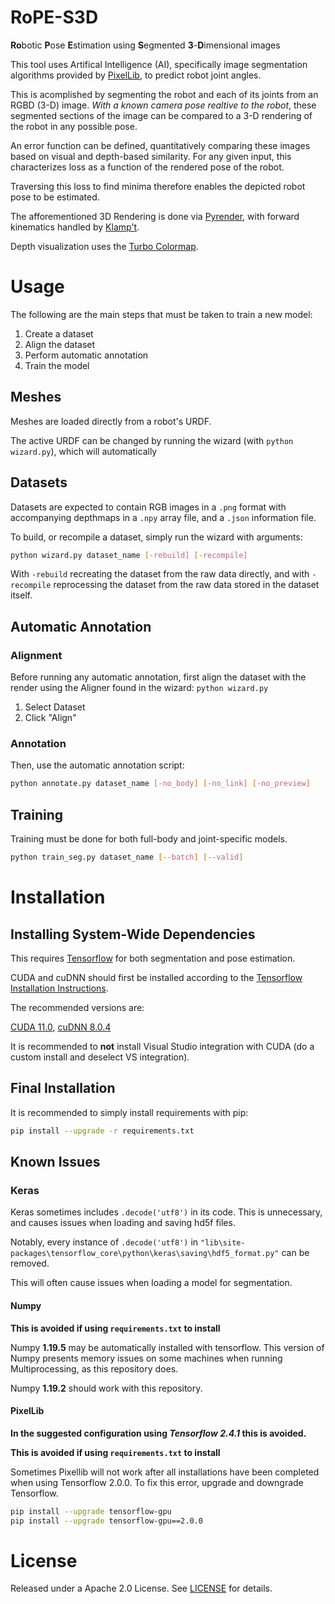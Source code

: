 # RoPE-S3D

**Ro**botic **P**ose **E**stimation using **S**egmented **3**-**D**imensional images

This tool uses Artifical Intelligence (AI), specifically image segmentation algorithms provided by [PixelLib](https://github.com/ayoolaolafenwa/PixelLib), to predict robot joint angles.

This is acomplished by segmenting the robot and each of its joints from an RGBD (3-D) image. *With a known camera pose realtive to the robot*, these segmented sections of the image can be compared to a 3-D rendering of the robot in any possible pose.

An error function can be defined, quantitatively comparing these images based on visual and depth-based similarity. For any given input, this characterizes loss as a function of the rendered pose of the robot.

Traversing this loss to find minima therefore enables the depicted robot pose to be estimated.

The afforementioned 3D Rendering is done via [Pyrender](https://github.com/mmatl/pyrender), with forward kinematics handled by [Klamp't](https://github.com/krishauser/Klampt).

Depth visualization uses the [Turbo Colormap](https://ai.googleblog.com/2019/08/turbo-improved-rainbow-colormap-for.html).

# Usage

The following are the main steps that must be taken to train a new model:
1. Create a dataset
2. Align the dataset
3. Perform automatic annotation
4. Train the model

## Meshes

Meshes are loaded directly from a robot's URDF.

The active URDF can be changed by running the wizard (with ```python wizard.py```), which will automatically 

## Datasets

Datasets are expected to contain RGB images in a ```.png``` format with accompanying depthmaps in a ```.npy``` array file, and a ```.json``` information file.

To build, or recompile a dataset, simply run the wizard with arguments:
```bash
python wizard.py dataset_name [-rebuild] [-recompile]
```
With ```-rebuild``` recreating the dataset from the raw data directly, and with ```-recompile``` reprocessing the dataset from the raw data stored in the dataset itself.

## Automatic Annotation

### Alignment

Before running any automatic annotation, first align the dataset with the render using the Aligner found in the wizard: ```python wizard.py```

1. Select Dataset
2. Click "Align"

### Annotation

Then, use the automatic annotation script:

```bash
python annotate.py dataset_name [-no_body] [-no_link] [-no_preview]
```

## Training

Training must be done for both full-body and joint-specific models.

```bash
python train_seg.py dataset_name [--batch] [--valid]
```

# Installation

## Installing System-Wide Dependencies

This requires [Tensorflow](https://github.com/tensorflow/tensorflow) for both segmentation and pose estimation.

CUDA and cuDNN should first be installed according to the [Tensorflow Installation Instructions](https://www.tensorflow.org/install).

The recommended versions are:

[CUDA 11.0](https://developer.nvidia.com/cuda-11.0-download-archive), [cuDNN 8.0.4](https://developer.nvidia.com/rdp/cudnn-archive)

It is recommended to **not** install Visual Studio integration with CUDA (do a custom install and deselect VS integration).

## Final Installation

It is recommended to simply install requirements with pip:
```bash
pip install --upgrade -r requirements.txt
```

## Known Issues

### Keras

Keras sometimes includes ```.decode('utf8')``` in its code. This is unnecessary, and causes issues when loading and saving hd5f files.

Notably, every instance of ```.decode('utf8')``` in ```"lib\site-packages\tensorflow_core\python\keras\saving\hdf5_format.py"``` can be removed.

This will often cause issues when loading a model for segmentation.

#### Numpy

**This is avoided if using ```requirements.txt``` to install**

Numpy **1.19.5** may be automatically installed with tensorflow. This version of Numpy presents memory issues on some machines when running Multiprocessing, as this repository does.

Numpy **1.19.2** should work with this repository.

#### PixelLib

**In the suggested configuration using *Tensorflow 2.4.1* this is avoided.**

**This is avoided if using ```requirements.txt``` to install**

Sometimes Pixellib will not work after all installations have been completed when using Tensorflow 2.0.0. To fix this error, upgrade and downgrade Tensorflow.

```bash
pip install --upgrade tensorflow-gpu
pip install --upgrade tensorflow-gpu==2.0.0
```





# License

Released under a Apache 2.0 License. See [LICENSE](https://github.com/jgraving/deepposekit/blob/master/LICENSE) for details.

